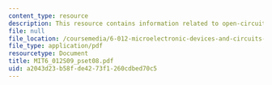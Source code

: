```yaml
---
content_type: resource
description: This resource contains information related to open-circuit time.
file: null
file_location: /coursemedia/6-012-microelectronic-devices-and-circuits-spring-2009/a2043d23b58fde4273f1260cdbed70c5_MIT6_012S09_pset08.pdf
file_type: application/pdf
resourcetype: Document
title: MIT6_012S09_pset08.pdf
uid: a2043d23-b58f-de42-73f1-260cdbed70c5
---
```

